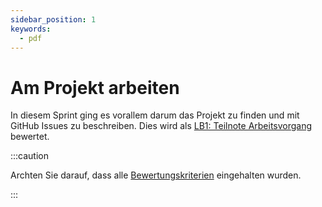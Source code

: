 ```yaml
---
sidebar_position: 1
keywords:
  - pdf
---
```


# Am Projekt arbeiten

In diesem Sprint ging es vorallem darum das Projekt zu finden und mit GitHub Issues zu beschreiben.
Dies wird als [LB1: Teilnote Arbeitsvorgang](/docs/beurteilungen/LB1.md#teilnote-arbeitsvorgang) bewertet.

:::caution

Archten Sie darauf, dass alle [Bewertungskriterien](/docs/beurteilungen/LB1.md#bewertung-2) eingehalten wurden.

:::
